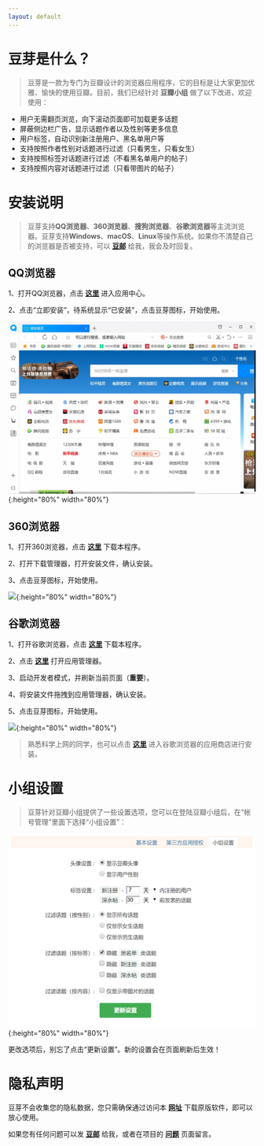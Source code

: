 ```yaml
---
layout: default
---
```

# [](#header-1)豆芽是什么？
> 豆芽是一款为专门为豆瓣设计的浏览器应用程序，它的目标是让大家更加优雅、愉快的使用豆瓣。目前，我们已经针对 **豆瓣小组** 做了以下改进，欢迎使用：

* 用户无需翻页浏览，向下滚动页面即可加载更多话题
* 屏蔽侧边栏广告，显示话题作者以及性别等更多信息
* 用户标签，自动识别新注册用户、黑名单用户等
* 支持按照作者性别对话题进行过滤（只看男生，只看女生）
* 支持按照标签对话题进行过滤（不看黑名单用户的帖子）
* 支持按照内容对话题进行过滤（只看带图片的帖子）



# [](#header-1)安装说明

> 豆芽支持**QQ浏览器**、**360浏览器**、**搜狗浏览器**、**谷歌浏览器**等主流浏览器。豆芽支持**Windows**、**macOS**、**Linux**等操作系统。如果你不清楚自己的浏览器是否被支持，可以 [**豆邮**](https://www.douban.com/doumail/write?to=101845695) 给我，我会及时回复。


## [](#header-2)QQ浏览器

1、打开QQ浏览器，点击 [**这里**](https://appcenter.browser.qq.com/search/detail?key=%E8%B1%86%E8%8A%BD&id=okbegmdpgiceefipdjigeebadkehcpil%20&title=%E8%B1%86%E8%8A%BD%EF%BC%9A%E8%B1%86%E7%93%A3%E5%B0%8F%E7%BB%84%E7%9A%84%E4%BD%93%E9%AA%8C%E5%8D%87%E7%BA%A7) 进入应用中心。

2、点击“立即安装”，待系统显示“已安装”，点击豆芽图标，开始使用。

![](assets/install/qq-browser.gif){:height="80%" width="80%"}


## [](#header-2)360浏览器

1、打开360浏览器，点击 [**这里**](https://github.com/haoxi911/douya/raw/master/release/douya_v2.0.crx) 下载本程序。

2、打开下载管理器，打开安装文件，确认安装。

3、点击豆芽图标，开始使用。

![](assets/install/360-browser.gif){:height="80%" width="80%"}


## [](#header-2)谷歌浏览器

1、打开谷歌浏览器，点击 [**这里**](https://github.com/haoxi911/douya/raw/master/release/douya_v2.0.crx) 下载本程序。

2、点击 [**这里**](chrome://extensions) 打开应用管理器。

3、启动开发者模式，并刷新当前页面（**重要**）。

4、将安装文件拖拽到应用管理器，确认安装。

5、点击豆芽图标，开始使用。

![](assets/install/chrome-browser.gif){:height="80%" width="80%"}

> 熟悉科学上网的同学，也可以点击 [**这里**](https://chrome.google.com/webstore/detail/okbegmdpgiceefipdjigeebadkehcpil) 进入谷歌浏览器的应用商店进行安装。



# [](#header-1)小组设置

> 豆芽针对豆瓣小组提供了一些设置选项，您可以在登陆豆瓣小组后，在“帐号管理”里面下选择“小组设置”：

![](assets/img/settings.png){:height="80%" width="80%"}

更改选项后，别忘了点击“更新设置”。新的设置会在页面刷新后生效！



# [](#header-1)隐私声明
豆芽不会收集您的隐私数据，您只需确保通过访问本 [**网址**](https://haoxi911.github.io/douya/) 下载原版软件，即可以放心使用。

如果您有任何问题可以发 [**豆邮**](https://www.douban.com/doumail/write?to=101845695) 给我，或者在项目的 [**问题**](https://github.com/haoxi911/douya/issues) 页面留言。
